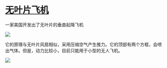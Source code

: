 # [无叶片飞机](https://github.com/jaaleng/jaaleng.github.io/issues/31)

一家美国开发出了无叶片的垂直起降飞机

![](https://pic.imgdb.cn/item/66b8c682d9c307b7e9b05eb5.webp)

它的原理与无叶片风扇相似，采用压缩空气产生推力。它的顶部有两个方框，会喷出气体。但是，动力比较小，目前只能用于小型的无人飞机。

![](https://pic.imgdb.cn/item/66b8c69dd9c307b7e9b0b2ea.webp)

